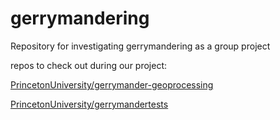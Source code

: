 # gerrymandering
Repository for investigating gerrymandering as a group project

repos to check out during our project:

[PrincetonUniversity/gerrymander-geoprocessing](https://github.com/PrincetonUniversity/gerrymander-geoprocessing)

[PrincetonUniversity/gerrymandertests](https://github.com/PrincetonUniversity/gerrymandertests)

